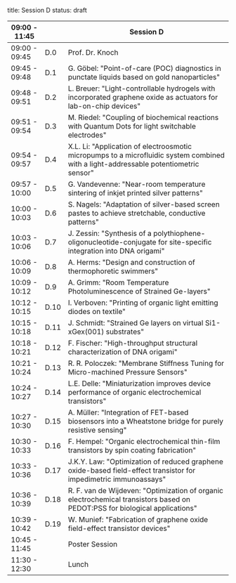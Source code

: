 title: Session D
status: draft

|09:00 - 11:45||**Session D**|
|---|---|---|
|09:00 - 09:45| D.0 |Prof. Dr. Knoch|
|09:45 - 09:48 | D.1 |G. Göbel: "Point-of-care (POC) diagnostics in punctate liquids based on gold nanoparticles"|
|09:48 - 09:51 | D.2 |L. Breuer: "Light-controllable hydrogels with incorporated graphene oxide as actuators for lab-on-chip devices"|
|09:51 - 09:54 | D.3 |M. Riedel: "Coupling of biochemical reactions with Quantum Dots for light switchable electrodes"|
|09:54 - 09:57 | D.4 |X.L. Li: "Application of electroosmotic micropumps to a microfluidic system combined with a light-addressable potentiometric sensor"|
|09:57 - 10:00 | D.5 |G. Vandevenne: "Near-room temperature sintering of inkjet printed silver patterns"|
|10:00 - 10:03 | D.6 |S. Nagels: "Adaptation of silver-based screen pastes to achieve stretchable, conductive patterns"|
|10:03 - 10:06 | D.7 |J. Zessin: "Synthesis of a polythiophene-oligonucleotide-conjugate for site-specific integration into DNA origami"|
|10:06 - 10:09 | D.8 |A. Herms: "Design and construction of thermophoretic swimmers"|
|10:09 - 10:12 | D.9 |A. Grimm: "Room Temperature Photoluminescence of Strained Ge-layers"|
|10:12 - 10:15 | D.10 |I. Verboven: "Printing of organic light emitting diodes on textile"|
|10:15 - 10:18 | D.11 |J. Schmidt: "Strained Ge layers on virtual Si1-xGex(001) substrates"|
|10:18 - 10:21 | D.12 |F. Fischer: "High-throughput structural characterization of DNA origami"|
|10:21 - 10:24 | D.13 |R. R. Poloczek: "Membrane Stiffness Tuning for Micro-machined Pressure Sensors"|
|10:24 - 10:27 | D.14 |L.E. Delle: "Miniaturization improves device performance of organic electrochemical transistors"|
|10:27 - 10:30 | D.15 |A. Müller: "Integration of FET-based biosensors into a Wheatstone bridge for purely resistive sensing"|
|10:30 - 10:33 | D.16 |F. Hempel: "Organic electrochemical thin-film transistors by spin coating fabrication"|
|10:33 - 10:36 | D.17 |J.K.Y. Law: "Optimization of reduced graphene oxide-based field-effect transistor for impedimetric immunoassays"|
|10:36 - 10:39 | D.18 |R. F. van de Wijdeven: "Optimization of organic electrochemical transistors based on PEDOT:PSS for biological applications"|
|10:39 - 10:42 | D.19 |W. Munief: "Fabrication of graphene oxide field-effect transistor devices"|
|10:45 - 11:45 |      |Poster Session|
|11:30 - 12:30 |      |Lunch|
